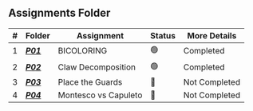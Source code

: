 ##  Assignments Folder

|   #   | Folder | Assignment |    Status  | More Details
| :---: | ----------- | ---------------------- |    ----------- |----------- |
|   1   | ***<a href="https://github.com/paxtonproctor/4883-Programming-Techniques/tree/main/Assignments/BipartiteProblems/P10004">P01</a>*** |  BICOLORING   |    🟢  | Completed |
|   2   | ***<a href="https://github.com/paxtonproctor/4883-Programming-Techniques/tree/main/Assignments/BipartiteProblems/P11396">P02</a>***       | Claw Decomposition            |    🟢  | Completed |
|   3   | ***<a href="https://github.com/paxtonproctor/4883-Programming-Techniques/tree/main/Assignments/BipartiteProblems/P11080">P03</a>***       | Place the Guards      |    🔴  | Not Completed |
|   4   |  ***<a href="https://github.com/paxtonproctor/4883-Programming-Techniques/tree/main/Assignments/BipartiteProblems/P10505">P04</a>***      |  Montesco vs Capuleto            |    🔴  | Not Completed |
